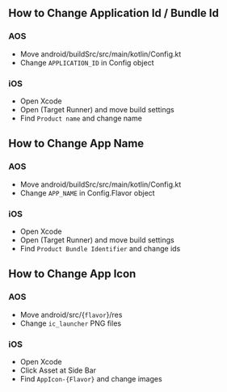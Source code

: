 ## How to Change Application Id / Bundle Id
### AOS
- Move android/buildSrc/src/main/kotlin/Config.kt
- Change `APPLICATION_ID` in Config object

### iOS
- Open Xcode
- Open (Target Runner) and move build settings
- Find `Product name` and change name 


## How to Change App Name
### AOS
- Move android/buildSrc/src/main/kotlin/Config.kt
- Change `APP_NAME` in Config.Flavor object

### iOS
- Open Xcode
- Open (Target Runner) and move build settings
- Find `Product Bundle Identifier` and change ids


## How to Change App Icon
### AOS
- Move android/src/{`flavor`}/res
- Change `ic_launcher` PNG files

### iOS
- Open Xcode
- Click Asset at Side Bar
- Find `AppIcon-{Flavor}` and change images
